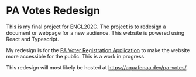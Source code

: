 # PA Votes Redesign

This is my final project for ENGL202C. The project is to redesign a document or webpage for a new audience. This website is powered using React and Typescript.

My redesign is for the [PA Voter Registration Application](https://www.pavoterservices.pa.gov/pages/VoterRegistrationApplication.aspx) to make the website more accessible for the public. This is a work in progress.

This redesign will most likely be hosted at https://aquafenaa.dev/pa-votes/.